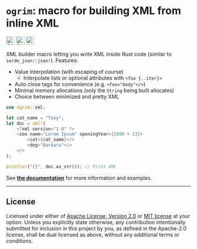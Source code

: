 # `ogrim`: macro for building XML from inline XML

[<img alt="CI status of main" src="https://img.shields.io/github/actions/workflow/status/elan-ev/ogrim/ci.yml?branch=main&label=CI&logo=github&logoColor=white&style=for-the-badge" height="23">](https://github.com/elan-ev/ogrim/actions/workflows/ci.yml)
[<img alt="Crates.io Version" src="https://img.shields.io/crates/v/ogrim?logo=rust&style=for-the-badge" height="23">](https://crates.io/crates/ogrim)
[<img alt="docs.rs" src="https://img.shields.io/crates/v/ogrim?color=blue&label=docs&style=for-the-badge" height="23">](https://docs.rs/ogrim)

XML builder macro letting you write XML inside Rust code (similar to `serde_json::json!`).
Features:

- Value interpolation (with escaping of course)
    - Interpolate lists or optional attributes with `<foo {..iter}>`
- Auto close tags for convenience (e.g. `<foo>"body"</>`)
- Minimal memory allocations (only the `String` being built allocates)
- Choice between minimized and pretty XML

```rust
use ogrim::xml;

let cat_name = "Tony";
let doc = xml!(
    <?xml version="1.0" ?>
    <zoo name="Lorem Ipsum" openingYear={2000 + 13}>
        <cat>{cat_name}</>
        <dog>"Barbara"</>
    </>
);

println!("{}", doc.as_str()); // Print XML
```

See [**the documentation**](https://docs.rs/ogrim) for more information and examples.


---

## License

Licensed under either of <a href="LICENSE-APACHE">Apache License, Version
2.0</a> or <a href="LICENSE-MIT">MIT license</a> at your option.
Unless you explicitly state otherwise, any contribution intentionally submitted
for inclusion in this project by you, as defined in the Apache-2.0 license,
shall be dual licensed as above, without any additional terms or conditions.
